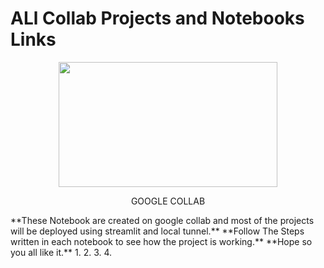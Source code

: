 # ALl Collab Projects and Notebooks Links
<p align = 'center'>
<img  width = '350px' height = '200px' src = 'https://upload.wikimedia.org/wikipedia/commons/thumb/d/d0/Google_Colaboratory_SVG_Logo.svg/1200px-Google_Colaboratory_SVG_Logo.svg.png' />
</p>
<p align = 'center'>GOOGLE COLLAB</p>
**These Notebook are created on google collab and most of the projects will be deployed using streamlit and local tunnel.**
**Follow The Steps written in each notebook to see how the project is working.**
**Hope so you all like it.**
1. 
2. 
3. 
4. 
